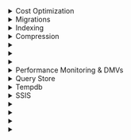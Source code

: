 <details><summary>Cost Optimization</summary>

# Cost Optimization

## vCores

**Scenario: Have 20 Azure SQL Databases using vCore pricing and want to know if converting to Elastic Pool will save money. What should you monitor to determine whether pricing is better/worse?**
1. MAX(<Total number of DBs X average vCore utilization per DB>, <Number of concurrently peaking DBs X Peak vCore utilization per DB>)
2. Estimate the storage space needed for the pool by adding the **number of bytes needed for all the databases in the pool**. Then determine the eDTU pool size that provides this amount of storage
- Total size of all databases
- Number of concurrently peaking databases * peak CPU utilization per database
- Total # of DBs * Avg(CPU utilization per DB)
- https://docs.microsoft.com/en-us/azure/azure-sql/database/elastic-pool-overview#how-do-i-choose-the-correct-pool-size

For vCore-based purchasing model: MAX(<Total number of DBs X average vCore utilization per DB>, <Number of concurrently peaking DBs X Peak vCore utilization per DB)
</details>


<details><summary>Migrations</summary>

# Migrations

## DMS - Azure Database Migration Service

**Scenario: On-prem SQL DB wants to migrate to Azure SQL DB - how?**
- DMS
- Take full and log backups
- Use `WITH CHECKSUM`

</details>

<details><summary>Indexing</summary>

# Indexing

From [the documentation], Microsoft classes tables in 2 ways:
    - rowstore tables and indexes
    - columnstore tables and indexes
    - "*SQL Server 2019 (15.x) and Azure SQL Database support row and page compression for rowstore tables and indexes, and supports columnstore and columnstore archival compression for columnstore tables and indexes.*"

## Microsoft Guidance

### Columnstore Guidance

Columnstore - [MSFT Guidance for Indexes](https://docs.microsoft.com/en-us/sql/relational-databases/indexes/columnstore-indexes-design-guidance)

**Should I use rowstore or columnstore for XYZ table?**
- [Answers from Microsoft](https://docs.microsoft.com/en-us/sql/relational-databases/indexes/columnstore-indexes-design-guidance)
- Does the table contain `varchar(max)`, `nvarchar(max)`, or `varbinary(max)`? - Use rowstore or design a 1:1 lookup rowstore table for strings w a columnstore table for numerics
- Does this data have > 10% of writes are `UPDATE` and `DELETE` statements? - Use rowstore
- Is this a long-term/permanent table? 
    - Yes 
        - Use columnstore
    - No 
        - Use rowstore
- Does the table need partitioning? 
    - Yes
        - Will there be > 1,000,000 rows per partition? 
            - Yes - use columnstore
            - No - use rowstore
    - No
        - Use rowstore

**Step 1: Clustered columnstore index on all OLAP/data warehouse tables**
- Star schema tables
- Snowflake tables
- Fact tables
- Dimension tables

**Step 2: Non-clustered columnstore indexes for all keys (PK, FK for lookups)**
- Enforce PKs with NCI
- Enable fast lookups w NCI on FKs

| Use case  | Recommendation  | Compression ratio  | Notes  	|
|---	|---	|---	|---	|
| Star and Snowflake tables (fact, dimension) 	| Clustered columnstore index  	| 10x  	|   	|
| Star and Snowflake tables (fact, dimension) 	| Non-clustered columnstore index on PKs 	| 10x  	|   	|
| Star and Snowflake tables (fact, dimension) 	| Non-clustered columnstore index on FKs 	| 10x  	|   	|
| HTAP and OLTP-like tables	| Drop rowstore NCI indexes and replace with columnstore NCI	| -10%  	| Swapping NCI rowstore to NCI columnstore is actually going to [take up ~10% more space](https://docs.microsoft.com/en-us/sql/relational-databases/indexes/columnstore-indexes-design-guidance)  	|
| IoT insert tables  	| Clustered columnstore index  	| 10x  	|   	|
|   	|   	|   	|   	|
|   	|   	|   	|   	|
|   	|   	|   	|   	|
|   	|   	|   	|   	|
|   	|   	|   	|   	|
|   	|   	|   	|   	|
|   	|   	|   	|   	|
|   	|   	|   	|   	|
|   	|   	|   	|   	|
|   	|   	|   	|   	|
|   	|   	|   	|   	|
|   	|   	|   	|   	|

- Fact tables = columnstore table

</details>

<details><summary>Compression</summary>

# Compression

Three options:
- Rowstore tables and indexes = row and page compression are options
- Columnstore tables and indexes = columnstore compression and columnstore archival compression
- TSQL `COMPRESS` function = GZIP compression
    - Inputs: strings, varbinary
    - Compression: GZIP
    - Compatibility: Rowstore and columnstore
    - Use case: archival data
    - https://docs.microsoft.com/en-us/sql/t-sql/functions/compress-transact-sql?view=sql-server-ver15

Rowstore table profiles:
- A whole table that is stored as a heap
- A whole table that is stored as a clustered index
- A whole nonclustered index
- A whole indexed view (materialized index)
- For partitioned tables and indexes, you can configure the compression option for each partition, and the various partitions of an object do not have to have the same compression setting

Columnstore table profiles 
- A whole table that is stored with columnstore compression 
- A whole table that is stored as a clustered columnstore index with columnstore compression 
- A whole nonclustered columnstore index
- A whole table that is stored with columnstore archival compression 
- A whole table that is stored as a clustered columnstore index with columnstore archival compression 
- A whole nonclustered columnstore archival index
- For partitioned columnstore tables and columnstore indexes, you can configure the archival compression option for each partition, and the various partitions do not have to have the same archival compression setting

**Compression is always enabled for columnstore tables and can't be turned off** 

## 
</details>

<details><summary></summary>

# 

## 
</details>

<details><summary></summary>

# 

## 
</details>

<details><summary></summary>

# 

## 
</details>

<details><summary>Performance Monitoring & DMVs</summary>

# Performance Monitoring & DMVs

## Azure SQL Database

**What DMV to see resource utilization?**
- `sys.resource_stats` returns CPU usage and storage data for an Azure SQL Database. It has database_name and start_time columns.
- https://docs.microsoft.com/en-us/sql/relational-databases/system-catalog-views/sys-resource-stats-azure-sql-database


</details>

<details><summary>Query Store</summary>

# Query Store

**How to prevent going to read only?**
- Decrease the Data Flush Interval
    - Storage size is checked when Query Store writes data to disk. This interval is set by the Data Flush Interval (Minutes) option. If Query Store has breached the maximum size limit between storage size checks, it transitions to read-only mode
    - Default is 900 seconds, which is 15 minutes


</details>

<details><summary>Tempdb</summary>

# Tempdb

**You change from 4 CPUs to 16 - how many tempdb files should you have?**
- I think answer is 8 but they said 64 
   - *As a general rule, if the number of logical processors is less than or equal to eight, use the same number of data files as logical processors*
   - *If the number of logical processors is greater than eight, use eight data files and then if contention continues, increase the number of data files by multiples of 4 until the contention is reduced to acceptable levels or make changes to the workload/code.*
   - https://docs.microsoft.com/en-us/sql/relational-databases/databases/tempdb-database



## 
</details>

<details><summary>SSIS</summary>

# SSIS

**Scenario: You lose `master` on an Azure SQL VM - how to restore SSISDB?**
- Restore master
- Attach SSISDB
- Turn on TRUSTWORTHY and CLR
- Open or restore the master key for the SSISDB database
- Encrypt a copy of the master key using the service master key
- Update the cleanup user

Open the master key if you know the password, then encrypt it using the service master key:
```sql
OPEN MASTER KEY DECRYPTION BY PASSWORD = 'Original password used to encrypt the master key'

ALTER MASTER KEY ADD ENCRYPTION BY SERVICE MASTER KEY
```

Restore the master key from backup, then encrypt it using the service master key:
```sql
RESTORE MASTER KEY FROM FILE = 'C:\Backups\SQL_masterkey' 
	DECRYPTION BY PASSWORD = 'Original password used to encrypt the master key during SSISDB backup'
	ENCRYPTION BY PASSWORD = 'Change to a new password' 
	FORCE
```

If you get the warning "The current master key cannot be decrypted. The error was ignored because the FORCE option was specified", you can **ignore it**

Update the cleanup user if needed:
```sql
USE SSISDB
GO

EXEC sp_change_users_login 'update_one', '##MS_SSISServerCleanupJobUser##', '##MS_SSISServerCleanupJobLogin##'
```



</details>


<details><summary></summary>

# 

## 
</details>


<details><summary></summary>

# 

## 
</details>


<details><summary></summary>

# 

## 
</details>


<details><summary></summary>

# 

## 
</details>

